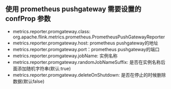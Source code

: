 ## 使用 prometheus pushgateway 需要设置的 confProp 参数
* metrics.reporter.promgateway.class: org.apache.flink.metrics.prometheus.PrometheusPushGatewayReporter
* metrics.reporter.promgateway.host: prometheus pushgateway的地址
* metrics.reporter.promgateway.port：prometheus pushgateway的端口
* metrics.reporter.promgateway.jobName: 实例名称
* metrics.reporter.promgateway.randomJobNameSuffix: 是否在实例名称后面添加随机字符串(默认:true)
* metrics.reporter.promgateway.deleteOnShutdown: 是否在停止的时候删除数据(默认false)
